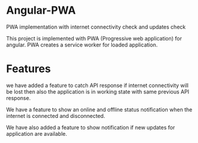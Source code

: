 # Angular-PWA
PWA implementation with internet connectivity check and updates check 


This project is implemented with PWA (Progressive web application) for angular. PWA creates a service worker for loaded application.

# Features

we have added a feature to catch API response if internet connectivity will be lost then also the application is in working state with same previous API response.

We have a feature to show an online and offline status notification when the internet is connected and disconnected.

We have also added a feature to show notification if new updates for application are available.

 
